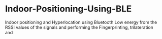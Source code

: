 # Indoor-Positioning-Using-BLE
Indoor positioning and Hyperlocation using Bluetooth Low energy from the RSSI values of the signals and performing the Fingerprinting, trilateration and
